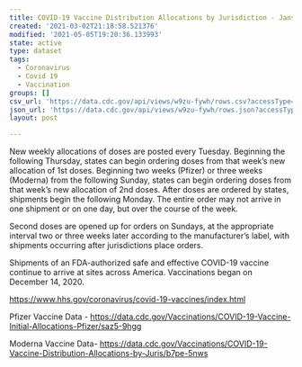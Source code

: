 ```yaml
---
title: COVID-19 Vaccine Distribution Allocations by Jurisdiction - Janssen
created: '2021-03-02T21:18:58.521376'
modified: '2021-05-05T19:20:36.133993'
state: active
type: dataset
tags:
  - Coronavirus
  - Covid 19
  - Vaccination
groups: []
csv_url: 'https://data.cdc.gov/api/views/w9zu-fywh/rows.csv?accessType=DOWNLOAD'
json_url: 'https://data.cdc.gov/api/views/w9zu-fywh/rows.json?accessType=DOWNLOAD'
layout: post

---
```

New weekly allocations of doses are posted every Tuesday.  Beginning the following Thursday, states can begin ordering doses from that week’s new allocation of 1st doses.  Beginning two weeks (Pfizer) or three weeks (Moderna) from the following Sunday, states can begin ordering doses from that week’s new allocation of 2nd doses. After doses are ordered by states, shipments begin the following Monday. The entire order may not arrive in one shipment or on one day, but over the course of the week.

Second doses are opened up for orders on Sundays, at the appropriate interval two or three weeks later according to the manufacturer’s label, with shipments occurring after jurisdictions place orders. 

Shipments of an FDA-authorized safe and effective COVID-19 vaccine continue to arrive at sites across America. Vaccinations began on December 14, 2020. 

https://www.hhs.gov/coronavirus/covid-19-vaccines/index.html

Pfizer Vaccine Data - https://data.cdc.gov/Vaccinations/COVID-19-Vaccine-Initial-Allocations-Pfizer/saz5-9hgg

Moderna Vaccine Data- https://data.cdc.gov/Vaccinations/COVID-19-Vaccine-Distribution-Allocations-by-Juris/b7pe-5nws
